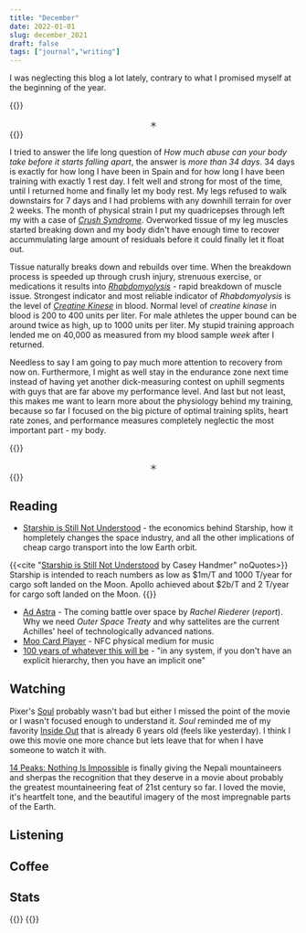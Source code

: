 ```yaml
---
title: "December"
date: 2022-01-01
slug: december_2021
draft: false
tags: ["journal","writing"]
---
```


I was neglecting this blog a lot lately, contrary to what I promised myself at the beginning of the year.

{{<rawhtml>}}
<center>＊</center>
{{</rawhtml>}}

I tried to answer the life long question of _How much abuse can your body take before it starts falling apart_, the answer is _more than 34 days_.
34 days is exactly for how long I have been in Spain and for how long I have been training with exactly 1 rest day. I felt well and strong for most
of the time, until I returned home and finally let my body rest. My legs refused to walk downstairs for 7 days and I had problems with any downhill terrain for
over 2 weeks. The month of physical strain I put my quadricepses through left my with a case of _[Crush Syndrome](https://en.wikipedia.org/wiki/Crush_syndrome)_.
Overworked tissue of my leg muscles started breaking down and my body didn't have enough time to recover accummulating large amount of residuals before it could
finally let it float out.

Tissue naturally breaks down and rebuilds over time. When the breakdown process is speeded up through crush injury, strenuous exercise, or 
medications it results into _[Rhabdomyolysis](https://en.wikipedia.org/wiki/Rhabdomyolysis)_ - rapid breakdown of muscle issue. Strongest indicator
and most reliable indicator of _Rhabdomyolysis_ is the level of _[Creatine Kinese](https://en.wikipedia.org/wiki/Creatine_kinase)_ in blood.
Normal level of _creatine kinase_ in blood is 200 to 400 units per liter. For male athletes the upper bound can be around twice as high, up to 1000 units per liter.
My stupid training approach lended me on 40,000 as measured from my blood sample _week_ after I returned.

Needless to say I am going to pay much more attention to recovery from now on. Furthermore, I might as well stay in the endurance zone next time instead of
having yet another dick-measuring contest on uphill segments with guys that are far above my performance level. And last but not least, this makes me
want to learn more about the physiology behind my training, because so far I focused on the big picture of optimal training splits, heart rate zones, and
performance measures completely neglectic the most important part - my body.

{{<rawhtml>}}
<center>＊</center>
{{</rawhtml>}}

## Reading

- [Starship is Still Not Understood](https://caseyhandmer.wordpress.com/2021/10/28/starship-is-still-not-understood/) - the economics behind Starship,
  how it hompletely changes the space industry, and all the other implications of cheap cargo transport into the low Earth orbit.

{{<cite "[Starship is Still Not Understood](https://caseyhandmer.wordpress.com/2021/10/28/starship-is-still-not-understood/) by Casey Handmer" noQuotes>}}
Starship is intended to reach numbers as low as $1m/T and 1000 T/year for cargo soft landed on the Moon. Apollo achieved about $2b/T and 2 T/year for cargo soft landed on the Moon.
{{</cite>}}

- [Ad Astra](https://harpers.org/archive/2021/11/ad-astra-the-coming-battle-over-space/) - The coming battle over space by _Rachel Riederer_ (_report_).
  Why we need _Outer Space Treaty_ and why sattelites are the current Achilles' heel of technologically advanced nations.
- [Moo Card Player](https://hicks.design/journal/moo-card-player) - NFC physical medium for music
- [100 years of whatever this will be](https://apenwarr.ca/log/20211201) - "in any system, if you don't have an explicit hierarchy, then you have an implicit one"

## Watching

Pixer's [Soul](https://www.imdb.com/title/tt2948372/) probably wasn't bad but either I missed the point of the movie or I wasn't focused enough to understand it.
_Soul_ reminded me of my favority [Inside Out](https://www.imdb.com/title/tt2096673/) that is already 6 years old (feels like yesterday). I think I owe this movie
one more chance but lets leave that for when I have someone to watch it with.

[14 Peaks: Nothing Is Impossible](https://www.imdb.com/title/tt14079374/) is finally giving the Nepali mountaineers and sherpas the recognition that they deserve
in a movie about probably the greatest mountaineering feat of 21st century so far. I loved the movie, it's heartfelt tone, and the beautiful imagery of the most
impregnable parts of the Earth.

## Listening

## Coffee

## Stats

{{<rawhtml>}}
{{</rawhtml>}}

